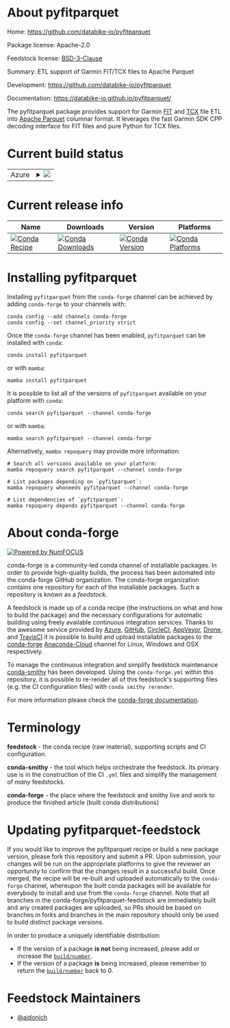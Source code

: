About pyfitparquet
==================

Home: https://github.com/databike-io/pyfitparquet

Package license: Apache-2.0

Feedstock license: [BSD-3-Clause](https://github.com/conda-forge/pyfitparquet-feedstock/blob/main/LICENSE.txt)

Summary: ETL support of Garmin FIT/TCX files to Apache Parquet

Development: https://github.com/databike-io/pyfitparquet

Documentation: https://databike-io.github.io/pyfitparquet/

The pyfitparquet package provides support for Garmin [FIT](https://developer.garmin.com/fit/overview/) and
[TCX](https://en.wikipedia.org/wiki/Training_Center_XML) file ETL into [Apache Parquet](https://parquet.apache.org/)
columnar format. It leverages the fast Garmin SDK CPP decoding interface for FIT files and pure Python for TCX files.


Current build status
====================


<table>
    
  <tr>
    <td>Azure</td>
    <td>
      <details>
        <summary>
          <a href="https://dev.azure.com/conda-forge/feedstock-builds/_build/latest?definitionId=12085&branchName=main">
            <img src="https://dev.azure.com/conda-forge/feedstock-builds/_apis/build/status/pyfitparquet-feedstock?branchName=main">
          </a>
        </summary>
        <table>
          <thead><tr><th>Variant</th><th>Status</th></tr></thead>
          <tbody><tr>
              <td>linux_64_arrow_cpp10.0.1python3.10.____cpython</td>
              <td>
                <a href="https://dev.azure.com/conda-forge/feedstock-builds/_build/latest?definitionId=12085&branchName=main">
                  <img src="https://dev.azure.com/conda-forge/feedstock-builds/_apis/build/status/pyfitparquet-feedstock?branchName=main&jobName=linux&configuration=linux%20linux_64_arrow_cpp10.0.1python3.10.____cpython" alt="variant">
                </a>
              </td>
            </tr><tr>
              <td>linux_64_arrow_cpp10.0.1python3.8.____cpython</td>
              <td>
                <a href="https://dev.azure.com/conda-forge/feedstock-builds/_build/latest?definitionId=12085&branchName=main">
                  <img src="https://dev.azure.com/conda-forge/feedstock-builds/_apis/build/status/pyfitparquet-feedstock?branchName=main&jobName=linux&configuration=linux%20linux_64_arrow_cpp10.0.1python3.8.____cpython" alt="variant">
                </a>
              </td>
            </tr><tr>
              <td>linux_64_arrow_cpp10.0.1python3.9.____cpython</td>
              <td>
                <a href="https://dev.azure.com/conda-forge/feedstock-builds/_build/latest?definitionId=12085&branchName=main">
                  <img src="https://dev.azure.com/conda-forge/feedstock-builds/_apis/build/status/pyfitparquet-feedstock?branchName=main&jobName=linux&configuration=linux%20linux_64_arrow_cpp10.0.1python3.9.____cpython" alt="variant">
                </a>
              </td>
            </tr><tr>
              <td>linux_64_arrow_cpp11.0.0python3.10.____cpython</td>
              <td>
                <a href="https://dev.azure.com/conda-forge/feedstock-builds/_build/latest?definitionId=12085&branchName=main">
                  <img src="https://dev.azure.com/conda-forge/feedstock-builds/_apis/build/status/pyfitparquet-feedstock?branchName=main&jobName=linux&configuration=linux%20linux_64_arrow_cpp11.0.0python3.10.____cpython" alt="variant">
                </a>
              </td>
            </tr><tr>
              <td>linux_64_arrow_cpp11.0.0python3.8.____cpython</td>
              <td>
                <a href="https://dev.azure.com/conda-forge/feedstock-builds/_build/latest?definitionId=12085&branchName=main">
                  <img src="https://dev.azure.com/conda-forge/feedstock-builds/_apis/build/status/pyfitparquet-feedstock?branchName=main&jobName=linux&configuration=linux%20linux_64_arrow_cpp11.0.0python3.8.____cpython" alt="variant">
                </a>
              </td>
            </tr><tr>
              <td>linux_64_arrow_cpp11.0.0python3.9.____cpython</td>
              <td>
                <a href="https://dev.azure.com/conda-forge/feedstock-builds/_build/latest?definitionId=12085&branchName=main">
                  <img src="https://dev.azure.com/conda-forge/feedstock-builds/_apis/build/status/pyfitparquet-feedstock?branchName=main&jobName=linux&configuration=linux%20linux_64_arrow_cpp11.0.0python3.9.____cpython" alt="variant">
                </a>
              </td>
            </tr><tr>
              <td>linux_64_arrow_cpp8.0.1python3.10.____cpython</td>
              <td>
                <a href="https://dev.azure.com/conda-forge/feedstock-builds/_build/latest?definitionId=12085&branchName=main">
                  <img src="https://dev.azure.com/conda-forge/feedstock-builds/_apis/build/status/pyfitparquet-feedstock?branchName=main&jobName=linux&configuration=linux%20linux_64_arrow_cpp8.0.1python3.10.____cpython" alt="variant">
                </a>
              </td>
            </tr><tr>
              <td>linux_64_arrow_cpp8.0.1python3.8.____cpython</td>
              <td>
                <a href="https://dev.azure.com/conda-forge/feedstock-builds/_build/latest?definitionId=12085&branchName=main">
                  <img src="https://dev.azure.com/conda-forge/feedstock-builds/_apis/build/status/pyfitparquet-feedstock?branchName=main&jobName=linux&configuration=linux%20linux_64_arrow_cpp8.0.1python3.8.____cpython" alt="variant">
                </a>
              </td>
            </tr><tr>
              <td>linux_64_arrow_cpp8.0.1python3.9.____cpython</td>
              <td>
                <a href="https://dev.azure.com/conda-forge/feedstock-builds/_build/latest?definitionId=12085&branchName=main">
                  <img src="https://dev.azure.com/conda-forge/feedstock-builds/_apis/build/status/pyfitparquet-feedstock?branchName=main&jobName=linux&configuration=linux%20linux_64_arrow_cpp8.0.1python3.9.____cpython" alt="variant">
                </a>
              </td>
            </tr><tr>
              <td>linux_64_arrow_cpp9.0.0python3.10.____cpython</td>
              <td>
                <a href="https://dev.azure.com/conda-forge/feedstock-builds/_build/latest?definitionId=12085&branchName=main">
                  <img src="https://dev.azure.com/conda-forge/feedstock-builds/_apis/build/status/pyfitparquet-feedstock?branchName=main&jobName=linux&configuration=linux%20linux_64_arrow_cpp9.0.0python3.10.____cpython" alt="variant">
                </a>
              </td>
            </tr><tr>
              <td>linux_64_arrow_cpp9.0.0python3.8.____cpython</td>
              <td>
                <a href="https://dev.azure.com/conda-forge/feedstock-builds/_build/latest?definitionId=12085&branchName=main">
                  <img src="https://dev.azure.com/conda-forge/feedstock-builds/_apis/build/status/pyfitparquet-feedstock?branchName=main&jobName=linux&configuration=linux%20linux_64_arrow_cpp9.0.0python3.8.____cpython" alt="variant">
                </a>
              </td>
            </tr><tr>
              <td>linux_64_arrow_cpp9.0.0python3.9.____cpython</td>
              <td>
                <a href="https://dev.azure.com/conda-forge/feedstock-builds/_build/latest?definitionId=12085&branchName=main">
                  <img src="https://dev.azure.com/conda-forge/feedstock-builds/_apis/build/status/pyfitparquet-feedstock?branchName=main&jobName=linux&configuration=linux%20linux_64_arrow_cpp9.0.0python3.9.____cpython" alt="variant">
                </a>
              </td>
            </tr><tr>
              <td>osx_64_arrow_cpp10.0.1python3.10.____cpython</td>
              <td>
                <a href="https://dev.azure.com/conda-forge/feedstock-builds/_build/latest?definitionId=12085&branchName=main">
                  <img src="https://dev.azure.com/conda-forge/feedstock-builds/_apis/build/status/pyfitparquet-feedstock?branchName=main&jobName=osx&configuration=osx%20osx_64_arrow_cpp10.0.1python3.10.____cpython" alt="variant">
                </a>
              </td>
            </tr><tr>
              <td>osx_64_arrow_cpp10.0.1python3.8.____cpython</td>
              <td>
                <a href="https://dev.azure.com/conda-forge/feedstock-builds/_build/latest?definitionId=12085&branchName=main">
                  <img src="https://dev.azure.com/conda-forge/feedstock-builds/_apis/build/status/pyfitparquet-feedstock?branchName=main&jobName=osx&configuration=osx%20osx_64_arrow_cpp10.0.1python3.8.____cpython" alt="variant">
                </a>
              </td>
            </tr><tr>
              <td>osx_64_arrow_cpp10.0.1python3.9.____cpython</td>
              <td>
                <a href="https://dev.azure.com/conda-forge/feedstock-builds/_build/latest?definitionId=12085&branchName=main">
                  <img src="https://dev.azure.com/conda-forge/feedstock-builds/_apis/build/status/pyfitparquet-feedstock?branchName=main&jobName=osx&configuration=osx%20osx_64_arrow_cpp10.0.1python3.9.____cpython" alt="variant">
                </a>
              </td>
            </tr><tr>
              <td>osx_64_arrow_cpp11.0.0python3.10.____cpython</td>
              <td>
                <a href="https://dev.azure.com/conda-forge/feedstock-builds/_build/latest?definitionId=12085&branchName=main">
                  <img src="https://dev.azure.com/conda-forge/feedstock-builds/_apis/build/status/pyfitparquet-feedstock?branchName=main&jobName=osx&configuration=osx%20osx_64_arrow_cpp11.0.0python3.10.____cpython" alt="variant">
                </a>
              </td>
            </tr><tr>
              <td>osx_64_arrow_cpp11.0.0python3.8.____cpython</td>
              <td>
                <a href="https://dev.azure.com/conda-forge/feedstock-builds/_build/latest?definitionId=12085&branchName=main">
                  <img src="https://dev.azure.com/conda-forge/feedstock-builds/_apis/build/status/pyfitparquet-feedstock?branchName=main&jobName=osx&configuration=osx%20osx_64_arrow_cpp11.0.0python3.8.____cpython" alt="variant">
                </a>
              </td>
            </tr><tr>
              <td>osx_64_arrow_cpp11.0.0python3.9.____cpython</td>
              <td>
                <a href="https://dev.azure.com/conda-forge/feedstock-builds/_build/latest?definitionId=12085&branchName=main">
                  <img src="https://dev.azure.com/conda-forge/feedstock-builds/_apis/build/status/pyfitparquet-feedstock?branchName=main&jobName=osx&configuration=osx%20osx_64_arrow_cpp11.0.0python3.9.____cpython" alt="variant">
                </a>
              </td>
            </tr><tr>
              <td>osx_64_arrow_cpp8.0.1python3.10.____cpython</td>
              <td>
                <a href="https://dev.azure.com/conda-forge/feedstock-builds/_build/latest?definitionId=12085&branchName=main">
                  <img src="https://dev.azure.com/conda-forge/feedstock-builds/_apis/build/status/pyfitparquet-feedstock?branchName=main&jobName=osx&configuration=osx%20osx_64_arrow_cpp8.0.1python3.10.____cpython" alt="variant">
                </a>
              </td>
            </tr><tr>
              <td>osx_64_arrow_cpp8.0.1python3.8.____cpython</td>
              <td>
                <a href="https://dev.azure.com/conda-forge/feedstock-builds/_build/latest?definitionId=12085&branchName=main">
                  <img src="https://dev.azure.com/conda-forge/feedstock-builds/_apis/build/status/pyfitparquet-feedstock?branchName=main&jobName=osx&configuration=osx%20osx_64_arrow_cpp8.0.1python3.8.____cpython" alt="variant">
                </a>
              </td>
            </tr><tr>
              <td>osx_64_arrow_cpp8.0.1python3.9.____cpython</td>
              <td>
                <a href="https://dev.azure.com/conda-forge/feedstock-builds/_build/latest?definitionId=12085&branchName=main">
                  <img src="https://dev.azure.com/conda-forge/feedstock-builds/_apis/build/status/pyfitparquet-feedstock?branchName=main&jobName=osx&configuration=osx%20osx_64_arrow_cpp8.0.1python3.9.____cpython" alt="variant">
                </a>
              </td>
            </tr><tr>
              <td>osx_64_arrow_cpp9.0.0python3.10.____cpython</td>
              <td>
                <a href="https://dev.azure.com/conda-forge/feedstock-builds/_build/latest?definitionId=12085&branchName=main">
                  <img src="https://dev.azure.com/conda-forge/feedstock-builds/_apis/build/status/pyfitparquet-feedstock?branchName=main&jobName=osx&configuration=osx%20osx_64_arrow_cpp9.0.0python3.10.____cpython" alt="variant">
                </a>
              </td>
            </tr><tr>
              <td>osx_64_arrow_cpp9.0.0python3.8.____cpython</td>
              <td>
                <a href="https://dev.azure.com/conda-forge/feedstock-builds/_build/latest?definitionId=12085&branchName=main">
                  <img src="https://dev.azure.com/conda-forge/feedstock-builds/_apis/build/status/pyfitparquet-feedstock?branchName=main&jobName=osx&configuration=osx%20osx_64_arrow_cpp9.0.0python3.8.____cpython" alt="variant">
                </a>
              </td>
            </tr><tr>
              <td>osx_64_arrow_cpp9.0.0python3.9.____cpython</td>
              <td>
                <a href="https://dev.azure.com/conda-forge/feedstock-builds/_build/latest?definitionId=12085&branchName=main">
                  <img src="https://dev.azure.com/conda-forge/feedstock-builds/_apis/build/status/pyfitparquet-feedstock?branchName=main&jobName=osx&configuration=osx%20osx_64_arrow_cpp9.0.0python3.9.____cpython" alt="variant">
                </a>
              </td>
            </tr>
          </tbody>
        </table>
      </details>
    </td>
  </tr>
</table>

Current release info
====================

| Name | Downloads | Version | Platforms |
| --- | --- | --- | --- |
| [![Conda Recipe](https://img.shields.io/badge/recipe-pyfitparquet-green.svg)](https://anaconda.org/conda-forge/pyfitparquet) | [![Conda Downloads](https://img.shields.io/conda/dn/conda-forge/pyfitparquet.svg)](https://anaconda.org/conda-forge/pyfitparquet) | [![Conda Version](https://img.shields.io/conda/vn/conda-forge/pyfitparquet.svg)](https://anaconda.org/conda-forge/pyfitparquet) | [![Conda Platforms](https://img.shields.io/conda/pn/conda-forge/pyfitparquet.svg)](https://anaconda.org/conda-forge/pyfitparquet) |

Installing pyfitparquet
=======================

Installing `pyfitparquet` from the `conda-forge` channel can be achieved by adding `conda-forge` to your channels with:

```
conda config --add channels conda-forge
conda config --set channel_priority strict
```

Once the `conda-forge` channel has been enabled, `pyfitparquet` can be installed with `conda`:

```
conda install pyfitparquet
```

or with `mamba`:

```
mamba install pyfitparquet
```

It is possible to list all of the versions of `pyfitparquet` available on your platform with `conda`:

```
conda search pyfitparquet --channel conda-forge
```

or with `mamba`:

```
mamba search pyfitparquet --channel conda-forge
```

Alternatively, `mamba repoquery` may provide more information:

```
# Search all versions available on your platform:
mamba repoquery search pyfitparquet --channel conda-forge

# List packages depending on `pyfitparquet`:
mamba repoquery whoneeds pyfitparquet --channel conda-forge

# List dependencies of `pyfitparquet`:
mamba repoquery depends pyfitparquet --channel conda-forge
```


About conda-forge
=================

[![Powered by
NumFOCUS](https://img.shields.io/badge/powered%20by-NumFOCUS-orange.svg?style=flat&colorA=E1523D&colorB=007D8A)](https://numfocus.org)

conda-forge is a community-led conda channel of installable packages.
In order to provide high-quality builds, the process has been automated into the
conda-forge GitHub organization. The conda-forge organization contains one repository
for each of the installable packages. Such a repository is known as a *feedstock*.

A feedstock is made up of a conda recipe (the instructions on what and how to build
the package) and the necessary configurations for automatic building using freely
available continuous integration services. Thanks to the awesome service provided by
[Azure](https://azure.microsoft.com/en-us/services/devops/), [GitHub](https://github.com/),
[CircleCI](https://circleci.com/), [AppVeyor](https://www.appveyor.com/),
[Drone](https://cloud.drone.io/welcome), and [TravisCI](https://travis-ci.com/)
it is possible to build and upload installable packages to the
[conda-forge](https://anaconda.org/conda-forge) [Anaconda-Cloud](https://anaconda.org/)
channel for Linux, Windows and OSX respectively.

To manage the continuous integration and simplify feedstock maintenance
[conda-smithy](https://github.com/conda-forge/conda-smithy) has been developed.
Using the ``conda-forge.yml`` within this repository, it is possible to re-render all of
this feedstock's supporting files (e.g. the CI configuration files) with ``conda smithy rerender``.

For more information please check the [conda-forge documentation](https://conda-forge.org/docs/).

Terminology
===========

**feedstock** - the conda recipe (raw material), supporting scripts and CI configuration.

**conda-smithy** - the tool which helps orchestrate the feedstock.
                   Its primary use is in the construction of the CI ``.yml`` files
                   and simplify the management of *many* feedstocks.

**conda-forge** - the place where the feedstock and smithy live and work to
                  produce the finished article (built conda distributions)


Updating pyfitparquet-feedstock
===============================

If you would like to improve the pyfitparquet recipe or build a new
package version, please fork this repository and submit a PR. Upon submission,
your changes will be run on the appropriate platforms to give the reviewer an
opportunity to confirm that the changes result in a successful build. Once
merged, the recipe will be re-built and uploaded automatically to the
`conda-forge` channel, whereupon the built conda packages will be available for
everybody to install and use from the `conda-forge` channel.
Note that all branches in the conda-forge/pyfitparquet-feedstock are
immediately built and any created packages are uploaded, so PRs should be based
on branches in forks and branches in the main repository should only be used to
build distinct package versions.

In order to produce a uniquely identifiable distribution:
 * If the version of a package **is not** being increased, please add or increase
   the [``build/number``](https://docs.conda.io/projects/conda-build/en/latest/resources/define-metadata.html#build-number-and-string).
 * If the version of a package **is** being increased, please remember to return
   the [``build/number``](https://docs.conda.io/projects/conda-build/en/latest/resources/define-metadata.html#build-number-and-string)
   back to 0.

Feedstock Maintainers
=====================

* [@ajdonich](https://github.com/ajdonich/)

